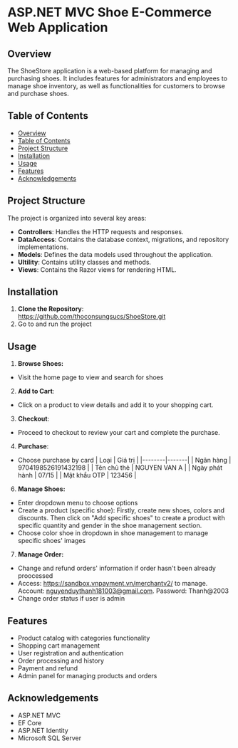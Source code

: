# ASP.NET MVC Shoe E-Commerce Web Application

## Overview

The ShoeStore application is a web-based platform for managing and purchasing shoes. It includes features for administrators and employees to manage shoe inventory, as well as functionalities for customers to browse and purchase shoes.

## Table of Contents

- [Overview](#overview)
- [Table of Contents](#table-of-contents)
- [Project Structure](#project-structure)
- [Installation](#installation)
- [Usage](#usage)
- [Features](#features)
- [Acknowledgements](#acknowledgements)

## Project Structure

The project is organized into several key areas:

- **Controllers**: Handles the HTTP requests and responses.
- **DataAccess**: Contains the database context, migrations, and repository implementations.
- **Models**: Defines the data models used throughout the application.
- **Ultility**: Contains utility classes and methods.
- **Views**: Contains the Razor views for rendering HTML.

## Installation

1. **Clone the Repository**:
   https://github.com/thoconsungsucs/ShoeStore.git
2. Go to and run the project

## Usage

1. **Browse Shoes:**

- Visit the home page to view and search for shoes

2. **Add to Cart**:

- Click on a product to view details and add it to your shopping cart.

3. **Checkout**:

- Proceed to checkout to review your cart and complete the purchase.

4. **Purchase**:

- Choose purchase by card
  | Loại | Giá trị |
  |--------|-------|
  | Ngân hàng | 9704198526191432198 |
  | Tên chủ thẻ | NGUYEN VAN A |
  | Ngày phát hành | 07/15 |
  | Mật khẩu OTP | 123456 |

6. **Manage Shoes:**

- Enter dropdown menu to choose options
- Create a product (specific shoe): Firstly, create new shoes, colors and discounts. Then click on "Add specific shoes" to create a product with specific quantity and gender in the shoe management section.
- Choose color shoe in dropdown in shoe management to manage specific shoes' images

7. **Manage Order:**

- Change and refund orders' information if order hasn't been already proocessed
- Access: https://sandbox.vnpayment.vn/merchantv2/ to manage. Account: nguyenduythanh181003@gmail.com. Password: Thanh@2003
- Change order status if user is admin

## Features

- Product catalog with categories functionality
- Shopping cart management
- User registration and authentication
- Order processing and history
- Payment and refund
- Admin panel for managing products and orders

## Acknowledgements

- ASP.NET MVC
- EF Core
- ASP.NET Identity
- Microsoft SQL Server
